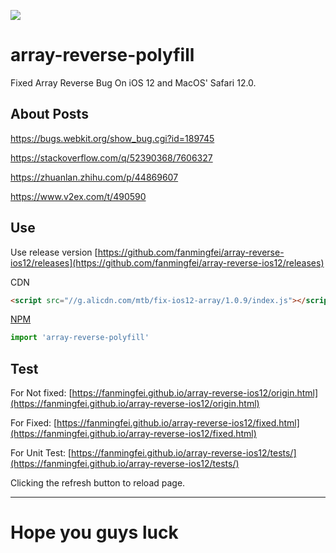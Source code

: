![](https://user-images.githubusercontent.com/159840/45736779-8a4ad180-bc1e-11e8-9022-b58935f026eb.png)

# array-reverse-polyfill
Fixed Array Reverse Bug On iOS 12 and MacOS' Safari 12.0. 

## About Posts

https://bugs.webkit.org/show_bug.cgi?id=189745

https://stackoverflow.com/q/52390368/7606327

https://zhuanlan.zhihu.com/p/44869607

https://www.v2ex.com/t/490590


## Use

Use release version
[https://github.com/fanmingfei/array-reverse-ios12/releases](https://github.com/fanmingfei/array-reverse-ios12/releases)

CDN
```html
<script src="//g.alicdn.com/mtb/fix-ios12-array/1.0.9/index.js"></script>
```

[NPM](https://www.npmjs.com/package/array-reverse-polyfill)
```javascript
import 'array-reverse-polyfill'
```

## Test

For Not fixed: [https://fanmingfei.github.io/array-reverse-ios12/origin.html](https://fanmingfei.github.io/array-reverse-ios12/origin.html)


For Fixed: [https://fanmingfei.github.io/array-reverse-ios12/fixed.html](https://fanmingfei.github.io/array-reverse-ios12/fixed.html)

For Unit Test: [https://fanmingfei.github.io/array-reverse-ios12/tests/](https://fanmingfei.github.io/array-reverse-ios12/tests/)

Clicking the refresh button to reload page.

--------------------------------

# Hope you guys luck

